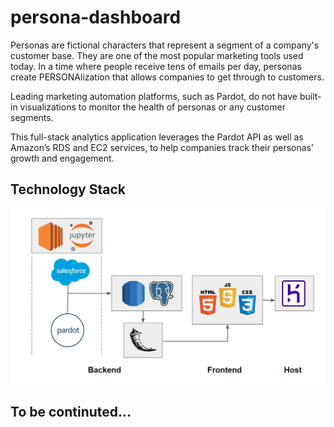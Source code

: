 # persona-dashboard

Personas are fictional characters that represent a segment of a company's customer base. They are one of the most popular marketing tools used today. In a time where people receive tens of emails per day, personas create PERSONAlization that allows companies to get through to customers. 

Leading marketing automation platforms, such as Pardot, do not have built-in visualizations to monitor the health of personas or any customer segments.

This full-stack analytics application leverages the Pardot API as well as Amazon’s RDS and EC2 services, to help companies track their personas’ growth and engagement.

## Technology Stack
<img src= "https://github.com/JohnvanZalk/persona-dashboard/blob/master/images/technology_diagram.JPG" width="700">

## To be continuted...
